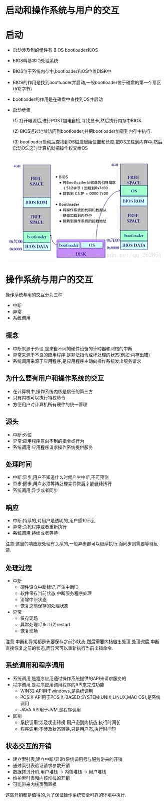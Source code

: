启动和操作系统与用户的交互
=================================
启动
===============
* 启动涉及到的组件有 BIOS bootloader和OS
* BIOS叫基本IO处理系统
* BIOS位于系统内存中,bootloader和OS位置DISK中
* BIOS的作用是找到bootloader并启动,一般bootloader位于磁盘的第一个扇区(512字节)
* bootloader的作用是在磁盘中查找到OS并启动
* 启动步骤
		
	(1) 打开电源后,进行POST加电自检,寻找显卡,然后执行内存中BIOS.
		
	(2) BIOS通过地址访问到bootloader,并把bootloader加载到内存中执行.
		
	(3) bootloader启动后查找到OS磁盘起始位置和长度,把OS加载到内存中,然后启动OS.这时计算机就把操作权交给OS

![](https://github.com/zzhangyuhang/operating-system/blob/master/photo/2.计算机启动.png)

操作系统与用户的交互
================================

操作系统与用的交互分为三种

* 中断
* 异常
* 系统调用

概念
--------------------------------------
* 中断来源于外设,是来自不同的硬件设备的计时器和网络的中断
* 异常来源于不良的应用程序,是非法指令或坏处理的状态(例如:内存出错)
* 系统调用来源于应用程序,是应用程序主动向操作系统发出服务请求

为什么要有用户和操作系统的交互
--------------------------------------
* 在计算机中,操作系统内核是信任的第三方
* 只有内核可以执行特权命令
* 方便用户对计算机所有硬件的统一管理

源头
--------------------------------------
* 中断:外设
* 异常:应用程序意向不到的指令或行为
* 系统调用:应用程序请求操作系统提供服务

处理时间
-------------------------------
* 中断:异步,用户不知道什么时候产生中断,不可预测
* 异步:同步,用户必须等待处理完异常后才能继续运行
* 系统调用:异步或者同步

响应
------------------------------
* 中断:持续的,对用户是透明的,用户感知不到
* 异常:杀死程序或者重新执行
* 系统调用:持续或者等待

注意:这里的响应跟处理有关系的,一般异步都可以继续执行,而同步则需要等待反馈.

处理过程
-------------------------------------
* 中断
	* 硬件设立中断标记,产生中断ID
	* 软件保存当前状态,中断服务程序处理
	* 消除中断状态
	* 恢复之前保存的处理状态
* 异常
	* 保存现场
	* 异常处理:(1)kill (2)restart
	* 恢复现场

注意:中断和异常都是先要保存之前的状态,然后需要内核做出处理.处理完后,中断直接恢复之前的状态,而异常可以重新执行当前出错命令.

系统调用和程序调用
-----------------------------------
* 系统调用,是程序应用通过操作系统提供的API来请求服务的
* 程序调用,是程序应用调用程序的API来完成功能
	* WIN32 API用于windows,是系统调用
	* POSIX API用于POSIX-BASED SYSTEM(UNIX,LINUX,MAC OS),是系统调用
	* JAVA API用于JVM,是程序调用
* 区别
	* 系统调用:涉及状态转换,用户态到内核态,执行时间长
	* 程序调用:不涉及状态转换,只是用户态,执行时间短

状态交互的开销
----------------------------------
* 建立索引表,建立中断/异常/系统调用号与服务带来的开销
* 通过索引表验证请求参数开销
* 数据拷贝开销,用户堆栈 -> 内核堆栈 -> 用户堆栈
* 维护索引表和内核堆栈的开销
* 可能带来内核页面置换

这些开销都是值得的,为了保证操作系统安全可靠的环境中执行.